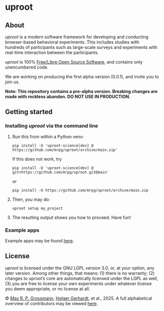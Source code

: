 # uproot

## About

*uproot* is a modern software framework for developing and conducting browser-based behavioral experiments. This includes studies with hundreds of participants such as large-scale surveys and experiments with real-time interaction between the participants.

*uproot* is 100% [Free/Libre Open Source Software](https://en.wikipedia.org/wiki/Free_and_open-source_software), and contains only unencumbered code.

We are working on producing the first alpha version (0.0.1), and invite you to join us.

**Note: This repository contains a pre-alpha version. Breaking changes are made with reckless abandon. DO NOT USE IN PRODUCTION.**


## Getting started

### Installing *uproot* via the command line

1. Run this from within a Python venv:
    ```console
    pip install -U 'uproot-science[dev] @ https://github.com/mrpg/uproot/archive/main.zip'
    ```
    If this does not work, try
    ```console
    pip install -U 'uproot-science[dev] @ git+https://github.com/mrpg/uproot.git@main'
    ```
    or
    ```console
    pip install -U https://github.com/mrpg/uproot/archive/main.zip
    ```

2. Then, you may do:
    ```console
    uproot setup my_project
    ```

3. The resulting output shows you how to proceed. Have fun!

### Example apps

Example apps may be found [here](https://github.com/mrpg/uproot-examples).

## License

*uproot* is licensed under the GNU LGPL version 3.0, or, at your option, any later version. Among other things, that means: (1) there is no warranty; (2) changes to uproot’s core are automatically licensed under the LGPL as well, (3) you are free to license your own experiments under whatever license you deem appropriate, or no license at all.

© [Max R. P. Grossmann](https://max.pm/), [Holger Gerhardt](https://www.econ.uni-bonn.de/iame/en/team/gerhardt), et al., 2025. A full alphabetical overview of contributors may be viewed [here](CONTRIBUTORS.md).
